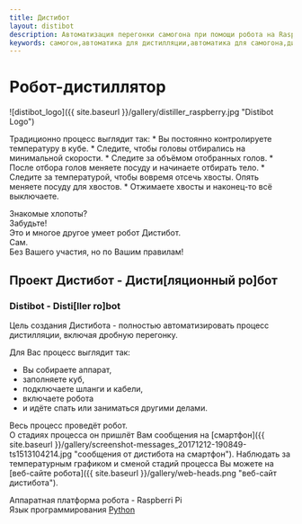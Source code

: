 ```yaml
---
title: Дистибот
layout: distibot
description: Автоматизация перегонки самогона при помощи робота на Raspberry Pi и Python. Весь процесс перегонки проходит под управлением автоматики и без участия человека.
keywords: самогон,автоматика для дистилляции,автоматика для самогона,дистилляция,дробная перегонка,самогоноварение
---
```

# Робот-дистиллятор
![distibot_logo]({{ site.baseurl }}/gallery/distiller_raspberry.jpg "Distibot Logo")

<div class="right-ul" markdown="1">
Традиционно процесс выглядит так:  
* Вы постоянно контролируете температуру в кубе.
* Следите, чтобы головы отбирались на минимальной скорости.
* Следите за объёмом отобранных голов.
* После отбора голов меняете посуду и начинаете отбирать тело.
* Следите за температурой, чтобы вовремя отсечь хвосты. Опять меняете посуду для хвостов.
* Отжимаете хвосты и наконец-то всё выключаете.
</div>

Знакомые хлопоты?  
Забудьте!  
Это и многое другое умеет робот Дистибот.  
Сам.  
Без Вашего участия, но по Вашим правилам!  
## Проект Дистибот - Дисти[ляционный ро]бот  
### Distibot - Disti[ller ro]bot  
Цель создания Дистибота - полностью автоматизировать процесс дистилляции, включая дробную перегонку.

Для Вас процесс выглядит так:

* Вы собираете аппарат,
* заполняете куб,
* подключаете шланги и кабели,
* включаете робота
* и идёте спать или заниматься другими делами.

Весь процесс проведёт робот.  
О стадиях процесса он пришлёт Вам сообщения на [смартфон]({{ site.baseurl }}/gallery/screenshot-messages_20171212-190849-ts1513104214.jpg "сообщения от дистибота на смартфон").
Наблюдать за температурным графиком и сменой стадий процесса Вы можете на [веб-сайте робота]({{ site.baseurl }}/gallery/web-heads.png "веб-сайт дистибота").

Аппаратная платформа робота - Raspberri Pi  
Язык программирования [Python](https://github.com/vscherbo/distibot "Исходный код проекта")
